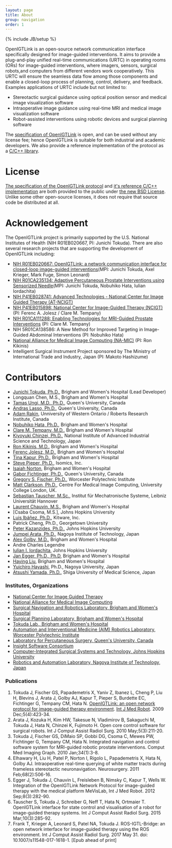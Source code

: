 ```yaml
---
layout: page
title: About
group: navigation
order: 1
---
```

{% include JB/setup %}

OpenIGTLink is an open-source network communication interface specifically
designed for image-guided interventions. It aims to provide a plug-and-play
unified real-time communications (URTC) in operating rooms (ORs) for image-guided
interventions, where imagers, sensors, surgical robots,and computers from
different vendors work cooperatively. This URTC will ensure the seamless data
flow among those components and enable a closed-loop process of planning, control,
delivery, and feedback. Examples applications of URTC include but not limited to:

- Stereotactic surgical guidance using optical position sensor and medical image visualization software
- Intraoperative image guidance using real-time MRI and medical image visualization software
- Robot-assisted interventions using robotic devices and surgical planning software

The [specification of OpenIGTLink](spec) is open, and can be used without any license fee;
hence OpenIGTLink is suitable for both industrial and academic developers. We also provide
a reference implementation of the protocol as a [C/C++ library](sdk).


License
=======

[The specification of the OpenIGTLink protocol](spec) and [it's reference C/C++ implementation](https://github.com/openigtlink/OpenIGTLink.git) are both provided to the public under [the new BSD License](http://www.opensource.org/licenses/BSD-3-Clause). Unlike some other open-source licenses, it does not require that source code be distributed at all.


Acknowledgement
===============

The OpenIGTLink project is primarily supported by the U.S. National Institutes of Health (NIH R01EB020667, PI: Junichi Tokuda).
There are also several research projects that are supporting the development of OpenIGTLink including:

* [NIH R01EB020667: OpenIGTLink: a network communication interface for closed-loop image-guided interventions](https://reporter.nih.gov/search/7grapYK2TkKewm4SH0JKww/project-details/10211359)(MPI: Junichi Tokuda, Axel Krieger, Mark Fuge, Simon Leonard)
* [NIH R01CA235134: Adaptive Percutaneous Prostate Interventions using Sensorized Needle](https://reporter.nih.gov/search/ZhA8KLv3MkmLdp0DGy6HaA/project-details/10221645)(MPI: Junichi Tokuda, Nobuhiko Hata, Iulian Iordachita)
* [NIH P41EB028741: Advanced Technologies - National Center for Image Guided Therapy (AT-NCIGT)](https://reporter.nih.gov/search/gEb2ZgDZC0C9dn1_WSpJLA/project-details/10090279)
* [NIH P41EB015898: National Center for Image-Guided Therapy (NCIGT)](http://www.ncigt.org/) (PI: Ferenc A. Jolesz / Clare M. Tempany)
* [NIH R01CA111288: Enabling Technologies for MRI-Guided Prostate Interventions](http://www.ncigt.org/pages/Collaborations/Enabling_Technologies_for_MRI-Guided_Prostate_Interventions_R01-CA111288) (PI: Clare M. Tempany)
* NIH 5R01CA138586: A New Method for Improved Targeting in Image-Guided Abdominal Interventions (PI: Nobuhiko Hata)
* [National Alliance for Medical Image Computing (NA-MIC)](http://www.na-mic.org/) (PI: Ron Kikinis)
* Intelligent Surgical Instrument Project sponsored by The Ministry of International Trade and Industry, Japan (PI: Makoto Hashizume)

Contributors
============

* [Junichi Tokuda, Ph.D.](https://tokuda-lab.bwh.harvard.edu/team/junichi-tokuda/), Brigham and Women's Hospital (Lead Developer)
* Longquan Chen, M.S., Brigham and Women's Hospital
* [Tamas Ungi, M.D., Ph.D.](http://perk.cs.queensu.ca/profiles/ungi), Queen's University, Canada
* [Andras Lasso, Ph.D.](http://perk.cs.queensu.ca/profiles/lasso), Queen's University, Canada
* [Adam Rakin](http://www.imaging.robarts.ca/petergrp/node/113), Unniversity of Western Ontario / Roberts Research Institute, Canada
* [Nobuhiko Hata, Ph.D.](http://www.spl.harvard.edu/pages/People/noby), Brigham and Women's Hospital
* [Clare M. Tempany, M.D.](http://www.spl.harvard.edu/pages/People/ctempany), Brigham and Women's Hospital
* [Kiyoyuki Chinzei, Ph.D.](http://staff.aist.go.jp/k.chinzei/), National Institute of Advanced Industrial Science and Technology, Japan
* [Ron Kikinis, M.D.](http://www.spl.harvard.edu/pages/People/kikinis), Brigham and Women's Hospital
* [Ferenc Jolesz, M.D.](http://www.spl.harvard.edu/pages/People/jolesz), Brigham and Women's Hospital
* [Tina Kapur, Ph.D.](http://www.spl.harvard.edu/pages/People/tkapur), Brigham and Women's Hospital
* [Steve Pieper, Ph.D.](http://www.spl.harvard.edu/pages/People/pieper), Isomics, Inc.
* [Isaiah Norton](http://golbylab.bwh.harvard.edu/people/nortonIsaiah.html), Brigham and Women's Hospital
* [Gabor Fichtinger, Ph.D.](http://research.cs.queensu.ca/~gabor/), Queen's University, Canada
* [Gregory S. Fischer, Ph.D.](http://aimlab.wpi.edu/people/Gregory_Fischer), Worcester Polytechnic Institute
* [Matt Clarkson, Ph.D.](http://cmic.cs.ucl.ac.uk/), Centre For Medical Image Computing, University College London, UK.
* [Sebastian Tauscher, M.Sc.](http://www.imes.uni-hannover.de/11.html?&L=1&tx_tkinstpersonen_pi1%5Balias%5D=tauscher&cHash=87be8789251f292d9707429a8782d013), Institut f&uuml;r Mechatronische Systeme, Leibniz Universit&auml;t Hannover
* [Laurent Chauvin, M.S.](http://www.spl.harvard.edu/pages/People/lchauvin), Brigham and Women's Hospital
* [Csaba Csoma, M.S.], Johns Hopkins University
* [Luis Ib&aacute;&ntilde;ez, Ph.D.](http://www.kitware.com/profile/team/ibanez.html), Kitware, Inc.
* Patrick Cheng, Ph.D., Georgetown University
* [Peter Kazanzides, Ph.D.](http://eng.jhu.edu/wse/systems-institute/page/peter-kazanzides), Johns Hopkins University
* [Jumpei Arata, Ph.D.](http://arata.web.nitech.ac.jp/index.html), Nagoya Institute of Technology, Japan
* [Alex Golby, M.D.](http://golbylab.bwh.harvard.edu/people/golbyAlexandra.html), Brigham and Women's Hospital
* Andre Charles Legendre
* [Iulian I. Iordachita](https://www.lcsr.jhu.edu/User:Iiordachita/CV), Johns Hopkins University
* [Jan Egger, Ph.D., Ph.D](http://www.spl.harvard.edu/pages/People/egger), Brigham and Women's Hospital
* [Haying Liu](http://www.spl.harvard.edu/pages/People/hliu), Brigham and Women's Hospital
* [Yuichiro Hayashi](http://www.spl.harvard.edu/pages/People/yhayashi), Ph.D., Nagoya University, Japan
* [Atsushi Yamada, Ph.D.](http://www.spl.harvard.edu/pages/People/ayamada), Shiga University of Medical Science, Japan


### Institutes, Organizations
* [National Center for Image Guided Therapy](http://ncigt.org)
* [National Alliance for Medical Image Computing](http://na-mic.org)
* [Surgical Navigation and Robotics Laboratory, Brigham and Women's Hospital](http://snr.spl.harvard.edu)
* [Surgical Planning Laboratory, Brigham and Women's Hospital](http://www.spl.harvard.edu)
* [Tokuda Lab., Brigham and Women's Hospital](https://tokuda-lab.bwh.harvard.edu)
* [Automation and Interventional Medicine (AIM) Robotics Laboratory, Worcester Polytechnic Institute](http://aimlab.wpi.edu)
* [Laboratory for Percutaneous Surgery, Queen's University, Canada](http://perk.cs.queensu.ca)
* [Insight Software Consortium](http://www.insightsoftwareconsortium.org/)
* [Computer-Integrated Surgical Systems and Technology, Johns Hopkins University](http://www.cisst.org/)
* [Robotics and Automation Laboratory, Nagoya Institute of Technology, Japan](http://ral.web.nitech.ac.jp/members.html)

### Publications
1. Tokuda J, Fischer GS, Papademetris X, Yaniv Z, Ibanez L, Cheng P, Liu H, Blevins J, Arata J, Golby AJ, Kapur T, Pieper S, Burdette EC, Fichtinger G, Tempany CM, Hata N. [OpenIGTLink: an open network protocol for image-guided therapy environment](http://www.spl.harvard.edu/publications/item/view/1709). [Int J Med Robot](http://www3.interscience.wiley.com/journal/112094293/home). 2009 Dec;5(4):423-34.
1. Arata J, Kozuka H, Kim HW, Takesue N, Vladimirov B, Sakaguchi M, Tokuda J, Hata N, Chinzei K, Fujimoto H. Open core control software for surgical robots. Int J Comput Assist Radiol Surg. 2010 May;5(3):211-20.
1. Tokuda J, Fischer GS, DiMaio SP, Gobbi DG, Csoma C, Mewes PW, Fichtinger G, Tempany CM, Hata N. Integrated navigation and control software system for MRI-guided robotic prostate interventions. Comput Med Imaging Graph. 2010 Jan;34(1):3-8.
1. Elhawary H, Liu H, Patel P, Norton I, Rigolo L, Papademetris X, Hata N, Golby AJ. Intraoperative real-time querying of white matter tracts during frameless stereotactic neuronavigation. Neurosurgery. 2011 Feb;68(2):506-16.
1. Egger J, Tokuda J, Chauvin L, Freisleben B, Nimsky C, Kapur T, Wells W. Integration of the OpenIGTLink Network Protocol for image-guided therapy with the medical platform MeVisLab, Int J Med Robot. 2012 Sep;8(3):282-90. 
1. Tauscher S, Tokuda J, Schreiber G, Neff T, Hata N, Ortmaier T. OpenIGTLink interface for state control and visualisation of a robot for image-guided therapy systems. Int J Comput Assist Radiol Surg. 2015 Mar;10(3):285-92.
1. Frank T, Krieger A, Leonard S, Patel NA, Tokuda J. ROS-IGTL-Bridge: an open network interface for image-guided therapy using the ROS environment. Int J Comput Assist Radiol Surg. 2017 May 31. doi: 10.1007/s11548-017-1618-1. [Epub
ahead of print]

